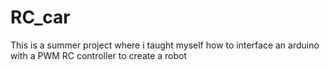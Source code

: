 # RC_car
This is a summer project where i taught myself how to interface an arduino with a PWM RC controller to create a robot
